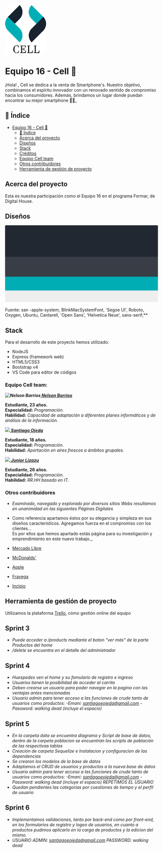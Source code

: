 
   ![logotipo](/diseño/logo.png)

# Equipo 16 - Cell 📱

¡Hola! , Cell se dedica a la venta de Smartphone's. Nuestro objetivo, combinamos el espíritu innovador con un renovado sentido de compromiso hacia los consumidores. Además, brindamos un lugar donde puedan encontrar su mejor smartphone 💙📱_

## 📖 Índice

[Equipo 16 - Cell 📱]: https://github.com/JuniorLizazu/grupo_16_CELL#equipo-16---cell-
[📖 Índice]: https://github.com/JuniorLizazu/grupo_16_CELL#-%C3%ADndice
[Acerca del proyecto]: https://github.com/JuniorLizazu/grupo_16_CELL#acerca-del-proyecto
[Diseños]: https://github.com/JuniorLizazu/grupo_16_CELL#dise%C3%B1os
[Stack]: https://github.com/JuniorLizazu/grupo_16_CELL#stack
[Créditos]: https://github.com/JuniorLizazu/grupo_16_CELL#cr%C3%A9ditos
[Equipo Cell team]: https://github.com/JuniorLizazu/grupo_16_CELL#equipo-cell-team
[Otros contribuidores]: https://github.com/JuniorLizazu/grupo_16_CELL#otros-contribuidores
[Herramienta de gestión de proyecto]: https://github.com/JuniorLizazu/grupo_16_CELL#herramienta-de-gesti%C3%B3n-de-proyecto

- [Equipo 16 - Cell 📱]
  - [📖 Índice]
  - [Acerca del proyecto]
  - [Diseños]
  - [Stack]
  - [Créditos]
  - [Equipo Cell team]
  - [Otros contribuidores]
  - [Herramienta de gestión de proyecto]  

## Acerca del proyecto

Esta es nuestra participación como el Equipo 16 en el programa Formar, de Digital House.

## Diseños

![logotipo](/diseño/color.png)

Fuente: san -apple-system, BlinkMacSystemFont, 'Segoe UI', Roboto, Oxygen, Ubuntu, Cantarell, 'Open Sans', 'Helvetica Neue', sans-serif;**

## Stack

Para el desarrollo de este proyecto hemos utilizado:

- NodeJS
- Express (framework web)
- HTML5/CSS3
- Bootstrap v4
- VS Code para editor de códigos

### Equipo Cell team:

**_![Nelson Barrios](https://avatars1.githubusercontent.com/u/63270399?s=20&u=4b0074adb449a50eed5387c47a003e8e7ea08328&v=4)[ Nelson Barrios](https://www.GitHub.com/nelsonbarrios)_** 
  
   **Estudiante, 23 años.**  
   **Especialidad:** *Programación.*  
   **Habilidad:** *Capacidad de adaptación a diferentes planes informáticos y de análisis de la información.*
  
**_![](https://avatars2.githubusercontent.com/u/67490231?s=20&u=ce97dd97766cea0165c2ecca474342a6fc844b07&v=4)[ Santiago Ojeda](https://www.GitHub.com/ssanti09)_**
  
   **Estudiante, 18 años.**  
   **Especialidad:** _Programación._  
   **Habilidad:** _Aportación en aires frescos a ámbitos grupales._  
  
**_![](https://avatars1.githubusercontent.com/u/67671912?s=20&u=3747f8742ccf2dc8dd169e6eac13a1ea5cd38877&v=4)[ Junior Lizazu](https://www.GitHub.com/juniorlizazu)_**
  
   **Estudiante, 26 años.**  
   **Especialidad:** _Programación._  
   **Habilidad:** _RR.HH basado en IT._  

### Otros contribuidores

- *Examinado, navegado y explorado por diversos sitios Webs resultamos en unanimidad en las siguientes Páginas Digitales*  

- Como referencia apartamos éstos por su elegancia y simpleza en sus diseños característicos.
Agregamos fuerza en el compromiso con los clientes...  
Es por ellos que hemos apartado estás página para su investigación y emprendimiento en este nuevo trabajo._

-   [Mercado Libre](https://www.mercadolibre.com.ar/)
-   [McDonalds'](https://www.mcdonalds.com.ar/)
-   [Apple](https://www.apple.com/la/)
-   [Fravega](https://www.fravega.com/)
-   [Incipio](https://incipio.com/)  

## Herramienta de gestión de proyecto

Utilizamos la plataforma [Trello](https://trello.com/b/JRpKlpfZ/grupo16cell), cómo gestión online del equipo 

## Sprint 3
-  *Puede acceder a /products mediante el boton "ver más" de la parte Productos del home*
- */delete se encuentra en el detalle del administrador*

## Sprint 4

- *Huespedes ven el home y su fomulario de registro e ingreso*
- *Usuarios tienen la posibilidad de acceder al carrito*
- *Deben crearse un usuario para poder navegar en la pagina con las ventajas antes mencionadas*
- *Usuario admin para tener acceso a las funciones de crude tanto de usuarios como productos: -Emani: santiagoeojeda@gmail.com -Password: walking dead (incluye el espacio)*

## Sprint 5

- *En la carpeta data se encuentra diagrama y Script de base de datos, dentro de la carpeta poblacion se encuentran los scripts de población de las respectivas tablas*
- *Creación de carpeta Sequelize e Instalacion y configuracion de las dependencias*
- *Se crearon los modelos de la base de datos*
- *Adaptamos el CRUD de usuarios y productos a la nueva base de datos*
- *Usuario admin para tener acceso a las funciones de crude tanto de usuarios como productos: -Emani: santiagoeojeda@gmail.com -Password: walking dead (incluye el espacio) REPETIMOS EL USUARIO*
- *Quedan pendientes las categorias por cuestiones de tiempo y el perfil de usuario*

## Sprint 6

- *Implementamos validaciones, tanto por back-end como por front-end, en los formularios de registro y logeo de usuarios, en cuanto a productos pudimos aplicarlo en la carga de productos y la edicion del mismo.*
- *USUARIO ADMIN: santiagoeojeda@gmail.com PASSWORD: walking dead* 

